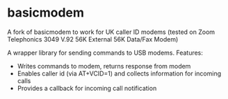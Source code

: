 # basicmodem
A fork of basicmodem to work for UK caller ID modems (tested on Zoom Telephonics 3049 V.92 56K External 56K Data/Fax Modem)

A wrapper library for sending commands to USB modems. Features:

 - Writes commands to modem, returns response from modem
 - Enables caller id (via AT+VCID=1) and collects information for incoming calls
 - Provides a callback for incoming call notification

